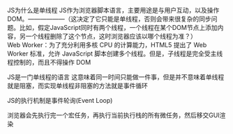 JS为什么是单线程
JS作为浏览器脚本语言，主要用途是与用户互动，以及操作DOM。——————（这决定了它只能是单线程，否则会带来很复杂的同步问题。比如，假定JavaScript同时有两个线程，一个线程在某个DOM节点上添加内容，另一个线程删除了这个节点，这时浏览器应该以哪个线程为准？）  
Web Worker：为了充分利用多核 CPU 的计算能力，HTML5 提出了 Web Worker 标准，允许 JavaScript 脚本创建多个线程。但是，子线程是完全受主线程控制的，而且不得操作 DOM


JS是一门单线程的语言
这意味着同一时间只能做一件事，但是并不意味着单线程就是阻塞，而实现单线程非阻塞的方法就是事件循环

JS的执行机制是事件轮询(Event Loop)

浏览器会先执行完一个宏任务，再执行当前执行栈的所有微任务，然后移交GUI渲染
